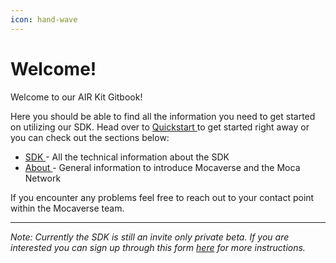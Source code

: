 ```yaml
---
icon: hand-wave
---
```


# Welcome!

Welcome to our AIR Kit Gitbook!&#x20;

Here you should be able to find all the information you need to get started on utilizing our SDK. Head over to [Quickstart ](introduction/quickstart.md)to get started right away or you can check out the sections below:

* [SDK ](broken-reference)- All the technical information about the SDK
* [About ](broken-reference)- General information to introduce Mocaverse and the Moca Network

If you encounter any problems feel free to reach out to your contact point within the Mocaverse team.

***

_Note: Currently the SDK is still an invite only private beta. If you are interested you can sign up through this form_ [_here_](https://air3-onboard.typeform.com/airkitform) _for more instructions._
